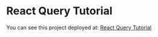 # React Query Tutorial

You can see this project deployed at: [React Query Tutorial](https://react-query-tutorial-luis-costa.netlify.app)
